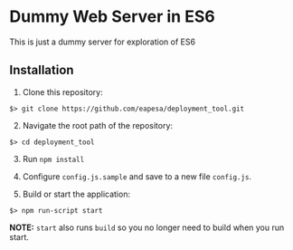 # Dummy Web Server in ES6

This is just a dummy server for exploration of ES6

## Installation

1. Clone this repository:
```
$> git clone https://github.com/eapesa/deployment_tool.git
```

2. Navigate the root path of the repository:
```
$> cd deployment_tool
```

3. Run `npm install`

4. Configure `config.js.sample` and save to a new file `config.js`.

5. Build or start the application:
```
$> npm run-script start
```

**NOTE:** `start` also runs `build` so you no longer need to build when you run start.
